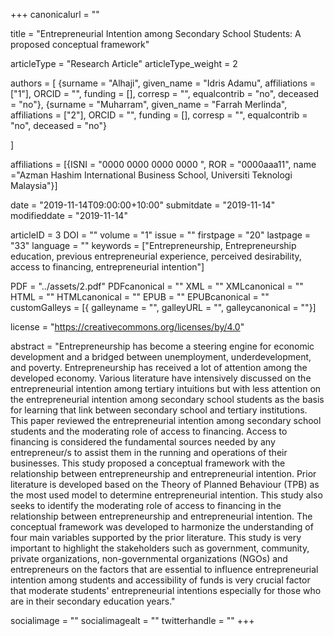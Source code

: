 +++
canonicalurl = ""

title = "Entrepreneurial Intention among Secondary School Students: A proposed conceptual framework"

articleType = "Research Article"
articleType_weight = 2

authors = [
  {surname = "Alhaji",  given_name = "Idris Adamu",  affiliations = ["1"],  ORCID = "", funding = [], corresp = "", equalcontrib = "no", deceased = "no"},
  {surname = "Muharram",  given_name = "Farrah Merlinda",  affiliations = ["2"],  ORCID = "", funding = [], corresp = "", equalcontrib = "no", deceased = "no"}
  
]

affiliations = [{ISNI = "0000 0000 0000 0000 ", ROR = "0000aaa11", name ="Azman Hashim International Business School, Universiti Teknologi Malaysia"}]

date = "2019-11-14T09:00:00+10:00"
submitdate = "2019-11-14"
modifieddate = "2019-11-14"

articleID = 3
DOI = ""
volume = "1"
issue = ""
firstpage = "20"
lastpage = "33"
language = ""
keywords = ["Entrepreneurship, Entrepreneurship education, previous entrepreneurial experience, perceived desirability, access to financing, entrepreneurial intention"]


PDF = "../assets/2.pdf"
PDFcanonical = ""
XML = ""
XMLcanonical = ""
HTML = ""
HTMLcanonical = ""
EPUB = ""
EPUBcanonical = ""
customGalleys = [{ galleyname = "", galleyURL = "", galleycanonical = ""}]

license = "https://creativecommons.org/licenses/by/4.0"

abstract = "Entrepreneurship has become a steering engine for economic development and a bridged between unemployment, underdevelopment, and poverty. Entrepreneurship has received a lot of attention among the developed economy. Various literature have intensively discussed on the entrepreneurial intention among tertiary intuitions but with less attention on the entrepreneurial intention among secondary school students as the basis for learning that link between secondary school and tertiary institutions. This paper reviewed the entrepreneurial intention among secondary school students and the moderating role of access to financing. Access to financing is considered the fundamental sources needed by any entrepreneur/s to assist them in the running and operations of their businesses. This study proposed a conceptual framework with the relationship between entrepreneurship and entrepreneurial intention. Prior literature is developed based on the Theory of Planned Behaviour (TPB) as the most used model to determine entrepreneurial intention. This study also seeks to identify the moderating role of access to financing in the relationship between entrepreneurship and entrepreneurial intention. The conceptual framework was developed to harmonize the understanding of four main variables supported by the prior literature. This study is very important to highlight the stakeholders such as government, community, private organizations, non-governmental organizations (NGOs) and entrepreneurs on the factors that are essential to influence entrepreneurial intention among students and accessibility of funds is very crucial factor that moderate students' entrepreneurial intentions especially for those who are in their secondary education years."


socialimage = ""
socialimagealt = ""
twitterhandle = ""
+++


